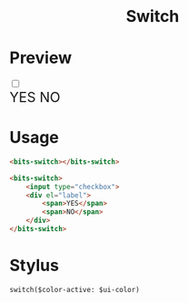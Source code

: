 <h1 style="margin: 0; border: 0; text-align: center;">Switch</h1>

# Preview
<div data-id="preview" style="font-size: 1.5rem; display: flex;">
    <bits-switch></bits-switch>
    <bits-switch class="color-a2">
        <input type="checkbox">
        <div el="label">
            <span>YES</span>
            <span>NO</span>
        </div>
    </bits-switch>
</div>

# Usage
```html
<bits-switch></bits-switch>

<bits-switch>
    <input type="checkbox">
    <div el="label">
        <span>YES</span>
        <span>NO</span>
    </div>
</bits-switch>
```

# Stylus
```stylus
switch($color-active: $ui-color)
```
